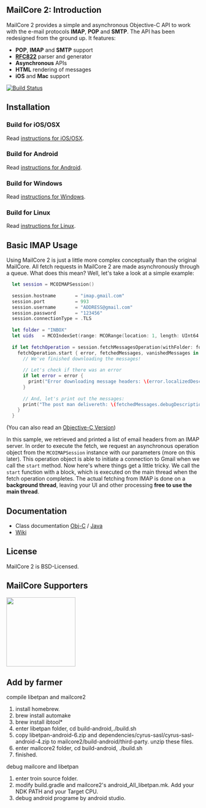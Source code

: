 ## MailCore 2: Introduction ##

MailCore 2 provides a simple and asynchronous Objective-C API to work with the e-mail protocols **IMAP**, **POP** and **SMTP**. The API has been redesigned from the ground up.  It features:

- **POP**, **IMAP** and **SMTP** support
- **[RFC822](http://www.ietf.org/rfc/rfc0822.txt)** parser and generator
- **Asynchronous** APIs
- **HTML** rendering of messages
- **iOS** and **Mac** support

[![Build Status](https://travis-ci.org/MailCore/mailcore2.png?branch=master)](https://travis-ci.org/MailCore/mailcore2)


## Installation ##

### Build for iOS/OSX ###

Read [instructions for iOS/OSX](https://github.com/MailCore/mailcore2/blob/master/build-mac/README.md).

### Build for Android ###

Read [instructions for Android](https://github.com/MailCore/mailcore2/blob/master/build-android/README.md).

### Build for Windows ###

Read [instructions for Windows](https://github.com/MailCore/mailcore2/blob/master/build-windows/README.md).

### Build for Linux ###

Read [instructions for Linux](https://github.com/MailCore/mailcore2/blob/master/build-linux/README.md).

## Basic IMAP Usage ##

Using MailCore 2 is just a little more complex conceptually than the original MailCore.  All fetch requests in MailCore 2 are made asynchronously through a queue.  What does this mean?  Well, let's take a look at a simple example:

```swift
  let session = MCOIMAPSession()
  
  session.hostname       = "imap.gmail.com"
  session.port           = 993
  session.username       = "ADDRESS@gmail.com"
  session.password       = "123456"
  session.connectionType = .TLS
  
  let folder = "INBOX"
  let uids   = MCOIndexSet(range: MCORange(location: 1, length: UInt64.max))
  
  if let fetchOperation = session.fetchMessagesOperation(withFolder: folder, requestKind: .headers, uids: uids) {
    fetchOperation.start { error, fetchedMessages, vanishedMessages in
      // We've finished downloading the messages!
      
      // Let's check if there was an error
      if let error = error {
        print("Error downloading message headers: \(error.localizedDescription)")
      }
      
      // And, let's print out the messages:
      print("The post man delivereth: \(fetchedMessages.debugDescription)")
    }
  }
```
(You can also read an [Objective-C Version](https://github.com/MailCore/mailcore2/wiki/IMAP-Examples))

In this sample, we retrieved and printed a list of email headers from an IMAP server.  In order to execute the fetch, we request an asynchronous operation object from the `MCOIMAPSession` instance with our parameters (more on this later).  This operation object is able to initiate a connection to Gmail when we call the `start` method.  Now here's where things get a little tricky.  We call the `start` function with a block, which is executed on the main thread when the fetch operation completes.  The actual fetching from IMAP is done on a **background thread**, leaving your UI and other processing **free to use the main thread**.

## Documentation ##

* Class documentation [Obj-C](http://libmailcore.com/api/objc/index.html) / [Java](http://libmailcore.com/api/java/index.html)
* [Wiki](https://github.com/MailCore/mailcore2/wiki)

## License ##

MailCore 2 is BSD-Licensed.

## MailCore Supporters ##

[<img src="https://triage.cc/triage-badge.png" width="180">](https://triage.cc?ref=mailcore)

## Add by farmer

compile libetpan and mailcore2

1. install homebrew.
2. brew install automake
3. brew install ibtool*
4. enter libetpan folder, cd build-android,./build.sh
5. copy libetpan-android-6.zip and dependencies/cyrus-sasl/cyrus-sasl-android-4.zip to mailcore2/build-android/third-party. unzip these files.
6. enter mailcore2 folder, cd build-android, ./build.sh
7. finished.

debug mailcore and libetpan
1. enter troin source folder.
2. modify build.gradle and mailcore2's android_All_libetpan.mk. Add your NDK PATH and your Target CPU.
3. debug android programe by android studio.

